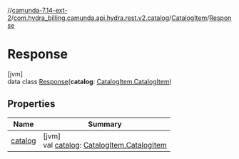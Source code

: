 //[camunda-7.14-ext-2](../../../../index.md)/[com.hydra_billing.camunda.api.hydra.rest.v2.catalog](../../index.md)/[CatalogItem](../index.md)/[Response](index.md)

# Response

[jvm]\
data class [Response](index.md)(**catalog**: [CatalogItem.CatalogItem](../-catalog-item/index.md))

## Properties

| Name | Summary |
|---|---|
| [catalog](catalog.md) | [jvm]<br>val [catalog](catalog.md): [CatalogItem.CatalogItem](../-catalog-item/index.md) |
